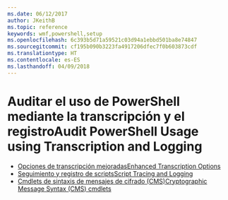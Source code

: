 ```yaml
---
ms.date: 06/12/2017
author: JKeithB
ms.topic: reference
keywords: wmf,powershell,setup
ms.openlocfilehash: 6c393b5d71a59521c03d94a1ebbd501ba8e74847
ms.sourcegitcommit: cf195b090b3223fa4917206dfec7f0b603873cdf
ms.translationtype: HT
ms.contentlocale: es-ES
ms.lasthandoff: 04/09/2018
---
```

# <a name="audit-powershell-usage-using-transcription-and-logging"></a><span data-ttu-id="3f2ce-102">Auditar el uso de PowerShell mediante la transcripción y el registro</span><span class="sxs-lookup"><span data-stu-id="3f2ce-102">Audit PowerShell Usage using Transcription and Logging</span></span>

- [<span data-ttu-id="3f2ce-103">Opciones de transcripción mejoradas</span><span class="sxs-lookup"><span data-stu-id="3f2ce-103">Enhanced Transcription Options</span></span>](audit_transcript.md)
- [<span data-ttu-id="3f2ce-104">Seguimiento y registro de scripts</span><span class="sxs-lookup"><span data-stu-id="3f2ce-104">Script Tracing and Logging</span></span>](audit_script.md)
- [<span data-ttu-id="3f2ce-105">Cmdlets de sintaxis de mensajes de cifrado (CMS)</span><span class="sxs-lookup"><span data-stu-id="3f2ce-105">Cryptographic Message Syntax (CMS) cmdlets</span></span>](audit_cms.md)